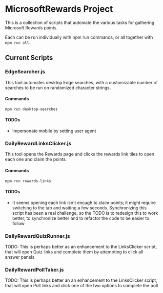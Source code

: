 # MicrosoftRewards Project
This is a collection of scripts that automate the various tasks for gathering Microsoft Rewards points.

Each can be run individually with npm run commands, or all together with `npm run all`.

## Current Scripts
### EdgeSearcher.js
This tool automates desktop Edge searches, with a customizable number of searches to be run on randomized character strings.

#### Commands
`npm run desktop-searches`

#### TODOs
- Impersonate mobile by setting user agent

### DailyRewardLinksClicker.js
This tool opens the Rewards page and clicks the rewards link tiles to open each one and claim the points.

#### Commands
`npm run rewards-links`

#### TODOs
- It seems opening each link isn't enough to claim points; it might require switching to the tab and waiting a few seconds. Synchronizing this script has been a real challenge, so the TODO is to redesign this to work better, to synchronize better and to refactor the code to be easier to follow

### DailyRewardQuizRunner.js
TODO: This is perhaps better as an enhancement to the LinksClicker script, that will open Quiz links and complete them by attempting to click all answer panels

### DailyRewardPollTaker.js
TODO: This is perhaps better an an enhancement to the LinksClicker script, that will open Poll links and click one of the two options to complete the poll
